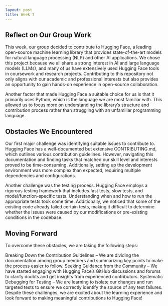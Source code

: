 ```yaml
---
layout: post
title: Week 7
---
```


## Reflect on Our Group Work
This week, our group decided to contribute to Hugging Face, a leading open-source machine learning library that provides state-of-the-art models for natural language processing (NLP) and other AI applications. We chose this project because we all share a strong interest in AI and large language models (LLMs), and many of us have extensively used Hugging Face tools in coursework and research projects. Contributing to this repository not only aligns with our academic and professional interests but also provides an opportunity to gain hands-on experience in open-source collaboration.
<!--more-->
Another factor that made Hugging Face a suitable choice for us is that it primarily uses Python, which is the language we are most familiar with. This allowed us to focus more on understanding the library’s structure and contribution process rather than struggling with an unfamiliar programming language.

## Obstacles We Encountered
Our first major challenge was identifying suitable issues to contribute to. Hugging Face has a well-documented but extensive CONTRIBUTING.md, which outlines various contribution guidelines. However, navigating this documentation and finding tasks that matched our skill level and interests proved to be time-consuming. Additionally, setting up the development environment was more complex than expected, requiring multiple dependencies and configurations.

Another challenge was the testing process. Hugging Face employs a rigorous testing framework that includes fast tests, slow tests, and model/function-specific tests. Understanding when and how to run the appropriate tests took some time. Additionally, we noticed that some of the existing code already failed certain tests, making it difficult to determine whether the issues were caused by our modifications or pre-existing conditions in the codebase.

## Moving Forward
To overcome these obstacles, we are taking the following steps:

Breaking Down the Contribution Guidelines – We are dividing the documentation among group members and summarizing key points to make the process easier to follow.
Seeking Guidance from the Community – We have started engaging with Hugging Face’s GitHub discussions and forums to clarify doubts and get insights from experienced contributors.
Systematic Debugging for Testing – We are learning to isolate our changes and run targeted tests to ensure we correctly identify the source of any test failures.
Despite these challenges, we are excited about the learning experience and look forward to making meaningful contributions to Hugging Face!


<!-- how did your group decide on the project, did your group hit any obstacles yet? if so, how are you planning to resolve them -->